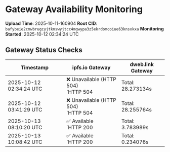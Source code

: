 # Gateway Availability Monitoring

**Upload Time**: 2025-10-11-160904
**Root CID**: `bafybeie2cmwbrugcyjtknswyjtcc4mgwypa3z5ekrdomcoiue63knsxkxa`
**Monitoring Started**: 2025-10-12 02:34:24 UTC

## Gateway Status Checks

| Timestamp | ipfs.io Gateway | dweb.link Gateway |
|-----------|-----------------|-------------------|
| 2025-10-12 02:34:24 UTC | ❌ Unavailable (HTTP 504)<br>`HTTP 504 | Total: 28.273134s | DNS: 0.183164s | Connect: 0.184746s | Transfer: 28.273036s | Size: 148 bytes` | ✅ Available<br>`HTTP 200 | Total: 10.550911s | DNS: 0.024372s | Connect: 0.026765s | Transfer: 10.550590s | Size: 50098 bytes` |
| 2025-10-12 03:41:29 UTC | ❌ Unavailable (HTTP 504)<br>`HTTP 504 | Total: 28.255764s | DNS: 0.130926s | Connect: 0.139932s | Transfer: 28.255682s | Size: 148 bytes` | ✅ Available<br>`HTTP 200 | Total: 10.757087s | DNS: 0.032718s | Connect: 0.041541s | Transfer: 10.756413s | Size: 50098 bytes` |
| 2025-10-13 08:10:20 UTC | ✅ Available<br>`HTTP 200 | Total: 3.783989s | DNS: 0.058845s | Connect: 0.073756s | Transfer: 3.783572s | Size: 50098 bytes` | ✅ Available<br>`HTTP 200 | Total: 0.132246s | DNS: 0.055429s | Connect: 0.067051s | Transfer: 0.131820s | Size: 50098 bytes` |
| 2025-10-13 10:08:42 UTC | ✅ Available<br>`HTTP 200 | Total: 0.234076s | DNS: 0.137910s | Connect: 0.147102s | Transfer: 0.233731s | Size: 50098 bytes` | ✅ Available<br>`HTTP 200 | Total: 0.105846s | DNS: 0.033298s | Connect: 0.041900s | Transfer: 0.105336s | Size: 50098 bytes` |
